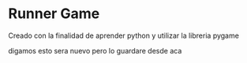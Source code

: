 # Runner Game

Creado con la finalidad de aprender python y utilizar la libreria pygame


digamos esto sera nuevo pero lo guardare desde aca
